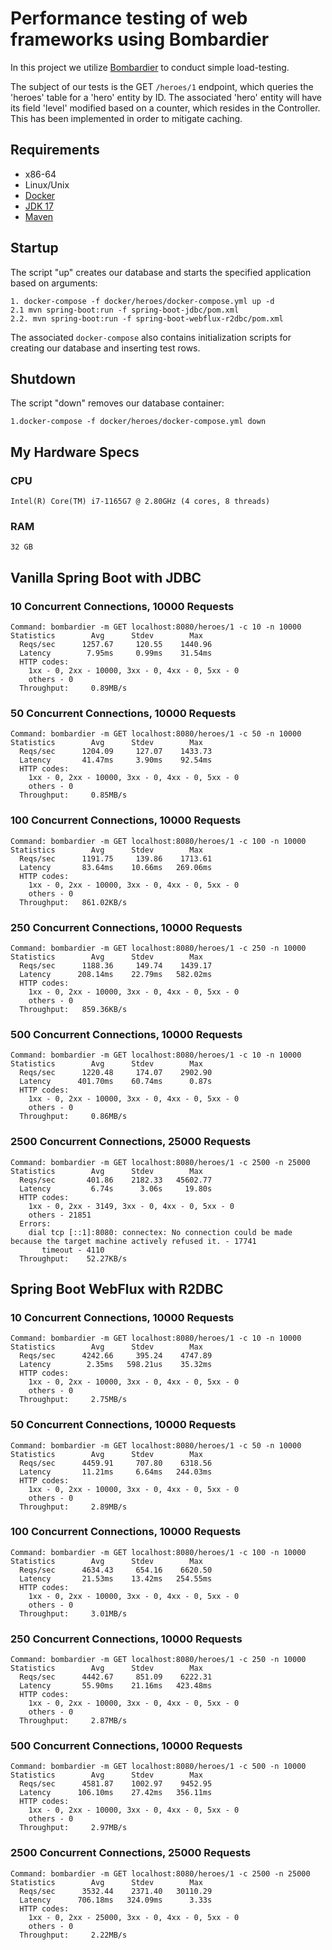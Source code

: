 # Performance testing of web frameworks using Bombardier

In this project we utilize [Bombardier](https://github.com/codesenberg/bombardier) to conduct simple load-testing.

The subject of our tests is the GET `/heroes/1` endpoint, which queries the 'heroes' table for a 'hero' entity by ID.
The associated 'hero' entity will have its field 'level' modified based on a counter, which resides in the Controller.
This has been implemented in order to mitigate caching.

## Requirements

* x86-64
* Linux/Unix
* [Docker](https://www.docker.com/products/docker-desktop/)
* [JDK 17](https://www.oracle.com/java/technologies/javase/jdk17-archive-downloads.html)
* [Maven](https://maven.apache.org/)


## Startup

The script "up" creates our database and starts the specified application based on arguments:
```
1. docker-compose -f docker/heroes/docker-compose.yml up -d
2.1 mvn spring-boot:run -f spring-boot-jdbc/pom.xml
2.2. mvn spring-boot:run -f spring-boot-webflux-r2dbc/pom.xml
```

The associated `docker-compose` also contains initialization scripts for creating our database and inserting test rows.


## Shutdown

The script "down" removes our database container:
```
1.docker-compose -f docker/heroes/docker-compose.yml down
```

## My Hardware Specs

### CPU

```
Intel(R) Core(TM) i7-1165G7 @ 2.80GHz (4 cores, 8 threads)
```

### RAM

```
32 GB
```

## Vanilla Spring Boot with JDBC

### 10 Concurrent Connections, 10000 Requests
```plaintext
Command: bombardier -m GET localhost:8080/heroes/1 -c 10 -n 10000
Statistics        Avg      Stdev        Max
  Reqs/sec      1257.67     120.55    1440.96
  Latency        7.95ms     0.99ms    31.54ms
  HTTP codes:
    1xx - 0, 2xx - 10000, 3xx - 0, 4xx - 0, 5xx - 0
    others - 0
  Throughput:     0.89MB/s
 ```

### 50 Concurrent Connections, 10000 Requests 
```plaintext
Command: bombardier -m GET localhost:8080/heroes/1 -c 50 -n 10000
Statistics        Avg      Stdev        Max
  Reqs/sec      1204.09     127.07    1433.73
  Latency       41.47ms     3.90ms    92.54ms
  HTTP codes:
    1xx - 0, 2xx - 10000, 3xx - 0, 4xx - 0, 5xx - 0
    others - 0
  Throughput:     0.85MB/s
 ```

### 100 Concurrent Connections, 10000 Requests
```plaintext
Command: bombardier -m GET localhost:8080/heroes/1 -c 100 -n 10000
Statistics        Avg      Stdev        Max
  Reqs/sec      1191.75     139.86    1713.61
  Latency       83.64ms    10.66ms   269.06ms
  HTTP codes:
    1xx - 0, 2xx - 10000, 3xx - 0, 4xx - 0, 5xx - 0
    others - 0
  Throughput:   861.02KB/s
 ```

### 250 Concurrent Connections, 10000 Requests
```plaintext
Command: bombardier -m GET localhost:8080/heroes/1 -c 250 -n 10000
Statistics        Avg      Stdev        Max
  Reqs/sec      1188.36     149.74    1439.17
  Latency      208.14ms    22.79ms   582.02ms
  HTTP codes:
    1xx - 0, 2xx - 10000, 3xx - 0, 4xx - 0, 5xx - 0
    others - 0
  Throughput:   859.36KB/s
 ```

### 500 Concurrent Connections, 10000 Requests
```plaintext
Command: bombardier -m GET localhost:8080/heroes/1 -c 10 -n 10000
Statistics        Avg      Stdev        Max
  Reqs/sec      1220.48     174.07    2902.90
  Latency      401.70ms    60.74ms      0.87s
  HTTP codes:
    1xx - 0, 2xx - 10000, 3xx - 0, 4xx - 0, 5xx - 0
    others - 0
  Throughput:     0.86MB/s
 ```

### 2500 Concurrent Connections, 25000 Requests
```plaintext
Command: bombardier -m GET localhost:8080/heroes/1 -c 2500 -n 25000
Statistics        Avg      Stdev        Max
  Reqs/sec       401.86    2182.33   45602.77
  Latency         6.74s      3.06s     19.80s
  HTTP codes:
    1xx - 0, 2xx - 3149, 3xx - 0, 4xx - 0, 5xx - 0
    others - 21851
  Errors:
    dial tcp [::1]:8080: connectex: No connection could be made because the target machine actively refused it. - 17741
       timeout - 4110
  Throughput:    52.27KB/s
 ```


## Spring Boot WebFlux with R2DBC

### 10 Concurrent Connections, 10000 Requests
```plaintext
Command: bombardier -m GET localhost:8080/heroes/1 -c 10 -n 10000
Statistics        Avg      Stdev        Max
  Reqs/sec      4242.66     395.24    4747.89
  Latency        2.35ms   598.21us    35.32ms
  HTTP codes:
    1xx - 0, 2xx - 10000, 3xx - 0, 4xx - 0, 5xx - 0
    others - 0
  Throughput:     2.75MB/s
 ```

### 50 Concurrent Connections, 10000 Requests
```plaintext
Command: bombardier -m GET localhost:8080/heroes/1 -c 50 -n 10000
Statistics        Avg      Stdev        Max
  Reqs/sec      4459.91     707.80    6318.56
  Latency       11.21ms     6.64ms   244.03ms
  HTTP codes:
    1xx - 0, 2xx - 10000, 3xx - 0, 4xx - 0, 5xx - 0
    others - 0
  Throughput:     2.89MB/s
 ```

### 100 Concurrent Connections, 10000 Requests
```plaintext
Command: bombardier -m GET localhost:8080/heroes/1 -c 100 -n 10000
Statistics        Avg      Stdev        Max
  Reqs/sec      4634.43     654.16    6620.50
  Latency       21.53ms    13.42ms   254.55ms
  HTTP codes:
    1xx - 0, 2xx - 10000, 3xx - 0, 4xx - 0, 5xx - 0
    others - 0
  Throughput:     3.01MB/s
 ```

### 250 Concurrent Connections, 10000 Requests
```plaintext
Command: bombardier -m GET localhost:8080/heroes/1 -c 250 -n 10000
Statistics        Avg      Stdev        Max
  Reqs/sec      4442.67     851.09    6222.31
  Latency       55.90ms    21.16ms   423.48ms
  HTTP codes:
    1xx - 0, 2xx - 10000, 3xx - 0, 4xx - 0, 5xx - 0
    others - 0
  Throughput:     2.87MB/s
 ```

### 500 Concurrent Connections, 10000 Requests
```plaintext
Command: bombardier -m GET localhost:8080/heroes/1 -c 500 -n 10000
Statistics        Avg      Stdev        Max
  Reqs/sec      4581.87    1002.97    9452.95
  Latency      106.10ms    27.42ms   356.11ms
  HTTP codes:
    1xx - 0, 2xx - 10000, 3xx - 0, 4xx - 0, 5xx - 0
    others - 0
  Throughput:     2.97MB/s
 ```

### 2500 Concurrent Connections, 25000 Requests
```plaintext
Command: bombardier -m GET localhost:8080/heroes/1 -c 2500 -n 25000
Statistics        Avg      Stdev        Max
  Reqs/sec      3532.44    2371.40   30110.29
  Latency      706.18ms   324.09ms      3.33s
  HTTP codes:
    1xx - 0, 2xx - 25000, 3xx - 0, 4xx - 0, 5xx - 0
    others - 0
  Throughput:     2.22MB/s
 ```
